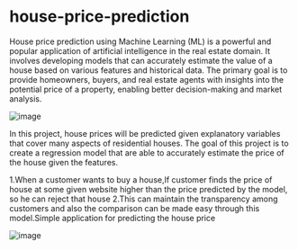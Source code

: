 # house-price-prediction
House price prediction using Machine Learning (ML) is a powerful and popular application of artificial intelligence in the real estate domain. It involves developing models that can accurately estimate the value of a house based on various features and historical data. The primary goal is to provide homeowners, buyers, and real estate agents with insights into the potential price of a property, enabling better decision-making and market analysis.

![image](https://github.com/Kalarisuryasai/house-price-prediction/assets/74339607/38535829-89eb-40ba-95f9-c782f0c42a78)
            
In this project, house prices will be predicted given explanatory variables that cover many aspects of residential houses. The goal of this project is to create a regression model that are able to accurately estimate the price of the house given the features.

1.When a customer wants to buy a house,If customer finds the price of house at some given website higher than the price predicted by the model, so he can reject that house
2.This can  maintain the transparency among customers and also the comparison can be made easy through this model.Simple application for predicting the house price


![image](https://github.com/Kalarisuryasai/house-price-prediction/assets/74339607/6a489e1e-e63d-4fca-91eb-cb01090842ff)
